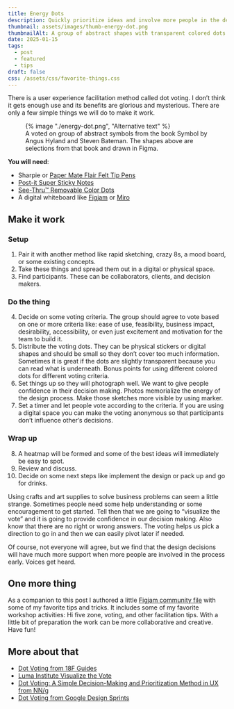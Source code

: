 ```yaml
---
title: Energy Dots
description: Quickly prioritize ideas and involve more people in the design process early
thumbnail: assets/images/thumb-energy-dot.png
thumbnailAlt: A group of abstract shapes with transparent colored dots on top 
date: 2025-01-15
tags:
  - post
  - featured
  - tips
draft: false
css: /assets/css/favorite-things.css
---
```


There is a user experience facilitation method called dot voting. I don’t think it gets enough use and its benefits are glorious and mysterious. There are only a few simple things we will do to make it work.

<figure class="sketch">
  {% image "./energy-dot.png", "Alternative text" %}
<figcaption>A voted on group of abstract symbols from the book Symbol by Angus Hyland and Steven Bateman. The shapes above are selections from that book and drawn in Figma.</figcaption>
</figure>

**You will need**:

- Sharpie or [Paper Mate Flair Felt Tip Pens](https://www.papermate.com/pens/felt-tip-pens/paper-mate-flair-felt-tip-pens-medium-point-0.7mm/SAP_8430152.html)
- [Post-it Super Sticky Notes](https://www.officedepot.com/a/products/336977/Post-it-Notes-Super-Sticky-Notes/#Reviews)
- [See-Thru™ Removable Color Dots](https://www.officedepot.com/a/products/760227/Office-Depot-Brand-See-Thru-Removable/?region_id=005910&gQT=1#Reviews)
- A digital whiteboard like [Figjam](https://www.figma.com/figjam/) or [Miro](https://miro.com/)

## Make it work

### Setup

1. Pair it with another method like rapid sketching, crazy 8s, a mood board, or some existing concepts.
2. Take these things and spread them out in a digital or physical space.
3. Find participants. These can be collaborators, clients, and decision makers. 

### Do the thing

4. Decide on some voting criteria. The group should agree to vote based on one or more criteria like: ease of use, feasibility, business impact, desirability, accessibility, or even just excitement and motivation for the team to build it.
5. Distribute the voting dots. They can be physical stickers or digital shapes and should be small so they don’t cover too much information. Sometimes it is great if the dots are slightly transparent because you can read what is underneath. Bonus points for using different colored dots for different voting criteria.
6. Set things up so they will photograph well. We want to give people confidence in their decision making. Photos memorialize the energy of the design process. Make those sketches more visible by using marker. 
7. Set a timer and let people vote according to the criteria. If you are using a digital space you can make the voting anonymous so that participants don’t influence other’s decisions. 

### Wrap up

8. A heatmap will be formed and some of the best ideas will immediately be easy to spot. 
9. Review and discuss.
10. Decide on some next steps like implement the design or pack up and go for drinks.

Using crafts and art supplies to solve business problems can seem a little strange. Sometimes people need some help understanding or some encouragement to get started. Tell then that we are going to “visualize the vote” and it is going to provide confidence in our decision making. Also know that there are no right or wrong answers. The voting helps us pick a direction to go in and then we can easily pivot later if needed. 

Of course, not everyone will agree, but we find that the design decisions will have much more support when more people are involved in the process early. Voices get heard. 

## One more thing

As a companion to this post I authored a little [Figjam community file](https://www.figma.com/community/file/1467983698718385979/energy-dots) with some of my favorite tips and tricks. It includes some of my favorite workshop activities: Hi five zone, voting, and other facilitation tips. With a little bit of preparation the work can be more collaborative and creative.  Have fun!

## More about that 
- [Dot Voting from 18F Guides](https://guides.18f.gov/methods/discover/dot-voting/)
- [Luma Institute Visualize the Vote](https://www.luma-institute.com/visualize-the-vote/)
- [Dot Voting: A Simple Decision-Making and Prioritization Method in UX from NN/g](https://www.nngroup.com/articles/dot-voting/)
- [Dot Voting from Google Design Sprints](https://designsprintkit.withgoogle.com/methodology/phase4-decide/dot-vote)

 

